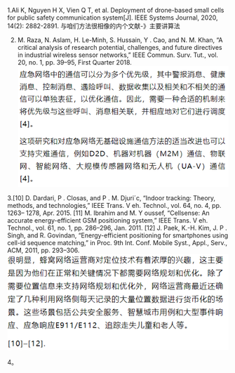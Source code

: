 


1.Ali K, Nguyen H X, Vien Q T, et al. Deployment of drone-based small cells for public safety communication system[J]. IEEE Systems Journal, 2020, 14(2): 2882-2891.
与咱们方法很相像的内个文献-》主要讲算法


2. M. Raza, N. Aslam, H. Le-Minh, S. Hussain, Y . Cao, and N. M. Khan, “A
critical analysis of research potential, challenges, and future directives in
industrial wireless sensor networks,” IEEE Commun. Surv. Tut., vol. 20,
no. 1, pp. 39–95, First Quarter 2018.
![输入图片说明](/imgs/2023-04-04/wOc6HFBJJsSKZmaz.png)

3.[10] D. Dardari, P . Closas, and P . M. Djuri´c, “Indoor tracking: Theory, methods,
and technologies,” IEEE Trans. V eh. Technol., vol. 64, no. 4, pp. 1263–
1278, Apr. 2015.
[11] M. Ibrahim and M. Y oussef, “Cellsense: An accurate energy-efficient GSM
positioning system,” IEEE Trans. V eh. Technol., vol. 61, no. 1, pp. 286–296,
Jan. 2011.
[12] J. Paek, K.-H. Kim, J. P . Singh, and R. Govindan, “Energy-efficient
positioning for smartphones using cell-id sequence matching,” in Proc.
9th Int. Conf. Mobile Syst., Appl., Serv., ACM, 2011, pp. 293–306.
![输入图片说明](/imgs/2023-04-04/h2X1stutFYcH8i7w.png)

4。
<!--stackedit_data:
eyJoaXN0b3J5IjpbLTY5Mjk2NzQ1OV19
-->